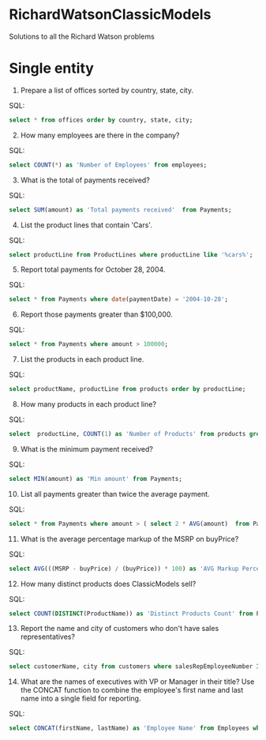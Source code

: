 # RichardWatsonClassicModels
Solutions to all the Richard Watson problems

# Single entity

1. Prepare a list of offices sorted by country, state, city.

SQL:
```SQL
select * from offices order by country, state, city;
```

2. How many employees are there in the company?

SQL:
```SQL
select COUNT(*) as 'Number of Employees' from employees;
```

3. What is the total of payments received?

SQL:
```SQL
select SUM(amount) as 'Total payments received'  from Payments;
```

4. List the product lines that contain 'Cars'.

SQL:
```SQL
select productLine from ProductLines where productLine like '%cars%';
```

5. Report total payments for October 28, 2004.

SQL:
```SQL
select * from Payments where date(paymentDate) = '2004-10-28';
```

6. Report those payments greater than $100,000.

SQL:
```SQL
select * from Payments where amount > 100000;
```

7. List the products in each product line.

SQL:
```SQL
select productName, productLine from products order by productLine;
```

8. How many products in each product line?

SQL:
```SQL
select  productLine, COUNT(1) as 'Number of Products' from products group by productLine;
```

9. What is the minimum payment received?

SQL:
```SQL
select MIN(amount) as 'Min amount' from Payments;
```

10. List all payments greater than twice the average payment.

SQL:
```SQL
select * from Payments where amount > ( select 2 * AVG(amount)  from Payments);
```

11. What is the average percentage markup of the MSRP on buyPrice?

SQL:
```SQL
select AVG(((MSRP - buyPrice) / (buyPrice)) * 100) as 'AVG Markup Percentage' from Products;
```

12. How many distinct products does ClassicModels sell?

SQL:
```SQL
select COUNT(DISTINCT(ProductName)) as 'Distinct Products Count' from Products;
```

13. Report the name and city of customers who don't have sales representatives?

SQL:
```SQL
select customerName, city from customers where salesRepEmployeeNumber IS NULL;
```

14. What are the names of executives with VP or Manager in their title? Use the CONCAT function to combine the employee's first name and last name into a single field for reporting.


SQL:
```SQL
select CONCAT(firstName, lastName) as 'Employee Name' from Employees where jobTitle like '%VP%' or jobTitle like '%Manager%';
```
